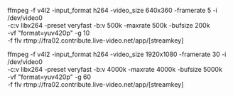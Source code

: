 ffmpeg -f v4l2 -input_format h264 -video_size 640x360 -framerate 5 -i /dev/video0 \
-c:v libx264 -preset veryfast -b:v 500k -maxrate 500k -bufsize 200k \
-vf "format=yuv420p" -g 10 \
-f flv rtmp://fra02.contribute.live-video.net/app/[streamkey]


ffmpeg -f v4l2 -input_format h264 -video_size 1920x1080 -framerate 30 -i /dev/video0 \
-c:v libx264 -preset veryfast -b:v 4000k -maxrate 4000k -bufsize 5000k \
-vf "format=yuv420p" -g 60 \
-f flv rtmp://fra02.contribute.live-video.net/app/[streamkey]
